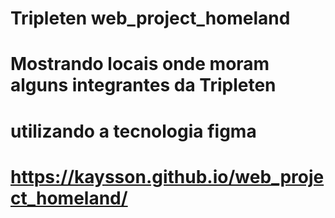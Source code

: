 # Tripleten web_project_homeland
# Mostrando locais onde moram alguns integrantes da Tripleten
# utilizando a tecnologia figma
#  https://kaysson.github.io/web_project_homeland/